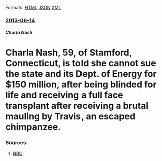 
Formats: [HTML](/news/2013/06/14/charla-nash-59-of-stamford-connecticut-is-told-she-cannot-sue-the-state-and-its-dept-of-energy-for-150-million-after-being-blinded-fo.html)  [JSON](/news/2013/06/14/charla-nash-59-of-stamford-connecticut-is-told-she-cannot-sue-the-state-and-its-dept-of-energy-for-150-million-after-being-blinded-fo.json)  [XML](/news/2013/06/14/charla-nash-59-of-stamford-connecticut-is-told-she-cannot-sue-the-state-and-its-dept-of-energy-for-150-million-after-being-blinded-fo.xml)  

### [2013-06-14](/news/2013/06/14/index.md)

##### Charla Nash
# Charla Nash, 59, of Stamford, Connecticut, is told she cannot sue the state and its Dept. of Energy for $150 million, after being blinded for life and receiving a full face transplant after receiving a brutal mauling by Travis, an escaped chimpanzee. 




### Sources:

1. [NBC](http://usnews.nbcnews.com/_news/2013/06/14/18959832-chimp-attack-victim-cant-sue-state-for-150m?lite)
